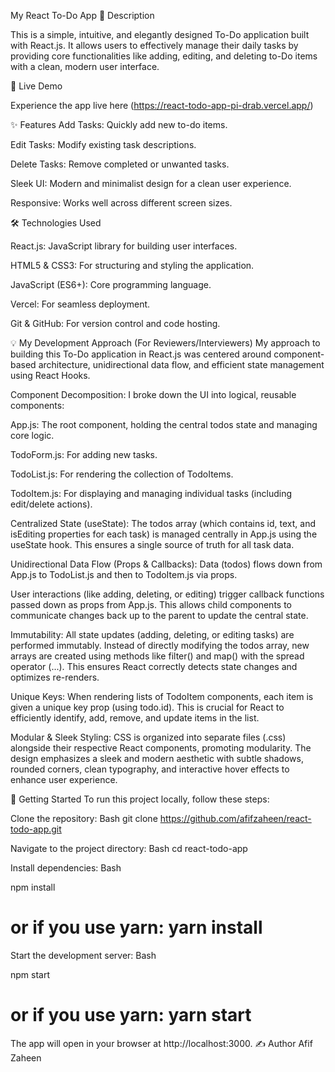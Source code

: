 

My React To-Do App
📝 Description

This is a simple, intuitive, and elegantly designed To-Do application built with React.js. It allows users to effectively manage their daily tasks by providing core functionalities like adding, editing, and deleting to-Do items with a clean, modern user interface.

🚀 Live Demo

Experience the app live here
(https://react-todo-app-pi-drab.vercel.app/)


✨ Features
Add Tasks: Quickly add new to-do items.

Edit Tasks: Modify existing task descriptions.

Delete Tasks: Remove completed or unwanted tasks.

Sleek UI: Modern and minimalist design for a clean user experience.

Responsive: Works well across different screen sizes.

🛠️ Technologies Used

React.js: JavaScript library for building user interfaces.

HTML5 & CSS3: For structuring and styling the application.

JavaScript (ES6+): Core programming language.

Vercel: For seamless deployment.

Git & GitHub: For version control and code hosting.

💡 My Development Approach (For Reviewers/Interviewers)
My approach to building this To-Do application in React.js was centered around component-based architecture, unidirectional data flow, and efficient state management using React Hooks.

Component Decomposition:
I broke down the UI into logical, reusable components:

App.js: The root component, holding the central todos state and managing core logic.

TodoForm.js: For adding new tasks.

TodoList.js: For rendering the collection of TodoItems.

TodoItem.js: For displaying and managing individual tasks (including edit/delete actions).

Centralized State (useState):
The todos array (which contains id, text, and isEditing properties for each task) is managed centrally in App.js using the useState hook. This ensures a single source of truth for all task data.

Unidirectional Data Flow (Props & Callbacks):
Data (todos) flows down from App.js to TodoList.js and then to TodoItem.js via props.

User interactions (like adding, deleting, or editing) trigger callback functions passed down as props from App.js. This allows child components to communicate changes back up to the parent to update the central state.

Immutability:
All state updates (adding, deleting, or editing tasks) are performed immutably. Instead of directly modifying the todos array, new arrays are created using methods like filter() and map() with the spread operator (...). This ensures React correctly detects state changes and optimizes re-renders.

Unique Keys:
When rendering lists of TodoItem components, each item is given a unique key prop (using todo.id). This is crucial for React to efficiently identify, add, remove, and update items in the list.

Modular & Sleek Styling:
CSS is organized into separate files (.css) alongside their respective React components, promoting modularity.
The design emphasizes a sleek and modern aesthetic with subtle shadows, rounded corners, clean typography, and interactive hover effects to enhance user experience.

🚀 Getting Started
To run this project locally, follow these steps:

Clone the repository:
Bash
git clone https://github.com/afifzaheen/react-todo-app.git


Navigate to the project directory:
Bash
cd react-todo-app

Install dependencies:
Bash

npm install
# or if you use yarn: yarn install
Start the development server:
Bash

npm start
# or if you use yarn: yarn start
The app will open in your browser at http://localhost:3000.
✍️ Author
Afif Zaheen
